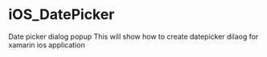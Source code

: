 # iOS_DatePicker
Date picker dialog popup
This will show how to create datepicker dilaog for xamarin ios application
